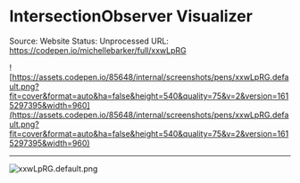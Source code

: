 # IntersectionObserver Visualizer

Source: Website
Status: Unprocessed
URL: https://codepen.io/michellebarker/full/xxwLpRG

![https://assets.codepen.io/85648/internal/screenshots/pens/xxwLpRG.default.png?fit=cover&format=auto&ha=false&height=540&quality=75&v=2&version=1615297395&width=960](https://assets.codepen.io/85648/internal/screenshots/pens/xxwLpRG.default.png?fit=cover&format=auto&ha=false&height=540&quality=75&v=2&version=1615297395&width=960)

---

![xxwLpRG.default.png](IntersectionObserver%20Visualizer%205fc9b882967544369ff2bb17ef086e85/xxwLpRG.default.png)
